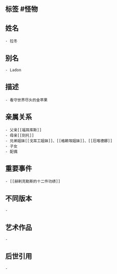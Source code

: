 ## 标签  #怪物
## 姓名
	- 拉冬
## 别名
	- Ladon
## 描述
	- 看守世界尽头的金苹果
## 亲属关系
	- 父亲[[福耳库斯]]
	- 母亲[[刻托]]
	- 兄弟姐妹[[戈耳工姐妹]]、[[格赖埃姐妹]]、[[厄喀德娜]]
	- 子女
	- 配偶
## 重要事件
	- [[赫剌克勒斯的十二件功绩]]
## 不同版本
	-
## 艺术作品
	-
## 后世引用
	-
